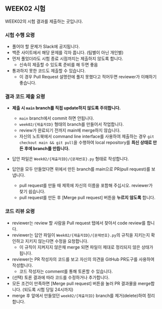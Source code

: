 ## WEEK02 시험
WEEK02의 시험 결과를 제출하는 곳입니다.

### 시험 수행 요령
- 풀어야 할 문제가 Slack에 공지됩니다.
- 백준 사이트에서 해당 문제를 각자 풉니다. (팀별이 아닌 개인별)
- 먼저 풀었더라도 시험 종료 시점까지는 제출하지 않도록 합니다.
  - 신속히 제출할 수 있도록 준비를 해 두면 좋음
- 통과하지 못한 코드도 제출할 수 있습니다.
  - 이 경우 Pull Request 설명란에 풀지 못했다고 적어두면 reviewer가 이해하기 좋습니다.

### 결과 코드 제출 요령
- **제출 시 `main` branch를 직접 update하지 않도록 주의합니다.**
  - `main` branch에서 commit 하면 안됩니다.
  - `week02/{제출자ID}` 형태의 branch를 만들어서 작업합니다.
  - review가 완료되기 전까지 main에 merge하지 않습니다.
  - 자신의 노트북에서 command line interface를 사용하여 제출하는 경우
    `git checkout main && git pull`을 수행하여
    local repository를 **최신 상태로 만든 후에 branch를 만듭니다.**

- 답안 파일은 `Week02/{제출자ID}/{문제번호}.py` 형태로 작성합니다.
- 답안을 모두 만들었다면 위에서 만든 branch를 main으로 PR(pull request)를 보냅니다.
  - pull request를 만들 때 제목에 자신의 이름을 포함해 주십시오. reviewer가 찾기 쉽습니다.
  - pull request를 만든 후 [Merge pull request] 버튼을 **누르지 않도록** 합니다.

### 코드 리뷰 요령
- reviewer는 review 할 사람을 Pull request 탭에서 찾아서 code review를 합니다.
- reviewer는 답안 파일이 `Week02/{제출자ID}/{문제번호}.py`의 규칙을 지키는지 확인하고 지키지 않는다면 수정을 요청합니다.
  - 이 규칙이 지켜지지 않은채 merge 되면 파일이 제대로 정리되지 않은 상태가 됩니다.
- reviewer는 PR 작성자의 코드를 보고 자신의 의견을 GitHub PR도구를 사용하여 작성합니다.
  - 코드 작성자는 comment를 통해 토론할 수 있습니다.
- (선택) 토론 결과에 따라 코드를 수정하거나 추가합니다.
- 모든 조건이 만족하면 [Merge pull request] 버튼을 눌러 PR 결과물을 merge합니다. (되도록 시험 당일 24시까지)
- merge 후 앞에서 만들었던 `week02/{제출자ID}` branch를 제거(delete)하여 정리 합니다.
